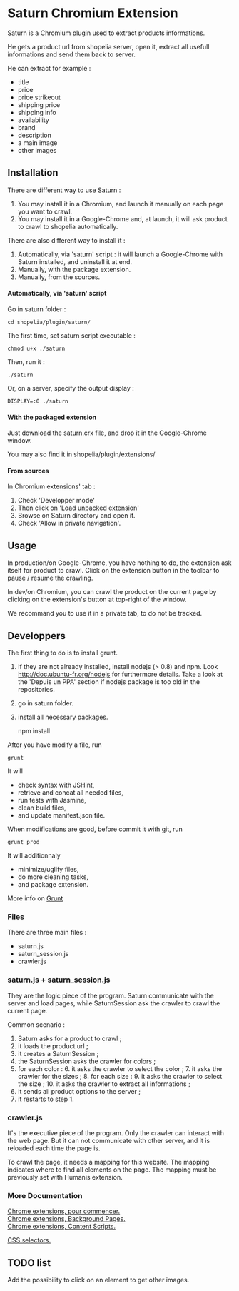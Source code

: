 Saturn Chromium Extension
=========================

Saturn is a Chromium plugin used to extract products informations.
  
He gets a product url from shopelia server, open it, extract all usefull informations and send them back to server.
  
He can extract for example :

- title
- price
- price strikeout
- shipping price
- shipping info
- availability
- brand
- description
- a main image
- other images

Installation
------------

There are different way to use Saturn :

1. You may install it in a Chromium, and launch it manually on each page you want to crawl.
2. You may install it in a Google-Chrome and, at launch, it will ask product to crawl to shopelia automatically.

There are also different way to install it :

1. Automatically, via 'saturn' script : it will launch a Google-Chrome with Saturn installed, and uninstall it at end.
2. Manually, with the package extension.
3. Manually, from the sources.

#### Automatically, via 'saturn' script

Go in saturn folder :

    cd shopelia/plugin/saturn/

The first time, set saturn script executable :

    chmod u+x ./saturn

Then, run it :

    ./saturn

Or, on a server, specify the output display :

    DISPLAY=:0 ./saturn

#### With the packaged extension

Just download the saturn.crx file, and drop it in the Google-Chrome window.
  
You may also find it in shopelia/plugin/extensions/

#### From sources

In Chromium extensions' tab :

1. Check 'Developper mode'
2. Then click on 'Load unpacked extension'
3. Browse on Saturn directory and open it.
4. Check 'Allow in private navigation'.

Usage
-----
  
In production/on Google-Chrome, you have nothing to do, the extension ask itself for product to crawl.
Click on the extension button in the toolbar to pause / resume the crawling.
  
In dev/on Chromium, you can crawl the product on the current page by clicking on the extension's button at top-right of the window.
  
We recommand you to use it in a private tab, to do not be tracked.

Developpers
-----------

The first thing to do is to install grunt.

1. if they are not already installed, install nodejs (> 0.8) and npm. Look http://doc.ubuntu-fr.org/nodejs for furthermore details. Take a look at the 'Depuis un PPA' section if nodejs package is too old in the repositories.
2. go in saturn folder.
3. install all necessary packages.

    npm install

After you have modify a file, run

    grunt

It will

- check syntax with JSHint,
- retrieve and concat all needed files,
- run tests with Jasmine,
- clean build files,
- and update manifest.json file.

When modifications are good, before commit it with git, run

    grunt prod

It will additionnaly

- minimize/uglify files,
- do more cleaning tasks,
- and package extension.

More info on [Grunt](http://gruntjs.com/)
### Files

There are three main files :

- saturn.js
- saturn_session.js
- crawler.js

### saturn.js + saturn_session.js

They are the logic piece of the program.
Saturn communicate with the server and load pages, 
while SaturnSession ask the crawler to crawl the current page.

Common scenario :

1. Saturn asks for a product to crawl ;
2. it loads the product url ;
3. it creates a SaturnSession ;
4. the SaturnSession asks the crawler for colors ;
5. for each color :
    6. it asks the crawler to select the color ;
    7. it asks the crawler for the sizes ;
    8. for each size :
        9. it asks the crawler to select the size ;
        10. it asks the crawler to extract all informations ;
11. it sends all product options to the server ;
12. it restarts to step 1.

### crawler.js

It's the executive piece of the program.
Only the crawler can interact with the web page.
But it can not communicate with other server, and it is reloaded each time the page is.

To crawl the page, it needs a mapping for this website.
The mapping indicates where to find all elements on the page.
The mapping must be previously set with Humanis extension.  

### More Documentation

[Chrome extensions, pour commencer.](http://developer.chrome.com/extensions/getstarted.html)  
[Chrome extensions, Background Pages.](http://developer.chrome.com/extensions/background_pages.html)  
[Chrome extensions, Content Scripts.](http://developer.chrome.com/extensions/content_scripts.html)  

[CSS selectors.](http://www.w3schools.com/cssref/css_selectors.asp)

TODO list
---------

Add the possibility to click on an element to get other images.
